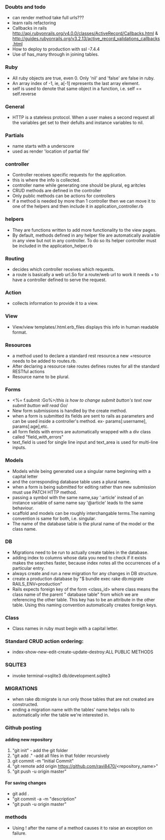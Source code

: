 ### Doubts and todo
+ can render method take full urls???  
+ learn rails refactoring
+ Callbacks in rails http://api.rubyonrails.org/v4.0.0/classes/ActiveRecord/Callbacks.html
& http://guides.rubyonrails.org/v3.2.13/active_record_validations_callbacks.html
+ How to deploy to production with ssl -7.4.4
+ Use of has_many through in joining tables.

### Ruby
+ All ruby objects are true, even 0. Only 'nil' and 'false' are false in ruby.
+ An array index of -1, ie, a[-1] represents the last array element.
+ self is used to denote that same object in a function, i.e. self == self.reverse

### General
+ HTTP is a stateless protocol. When a user makes a second request all the variables get set to their defults
 and instance variables to nil.

### Partials
+ name starts with a underscore
+ used as render 'location of partial file'

### controller
+ Controller receives specific requests for the application.  
+ this is where the info is collected.  
+ controller name while generating one should be plural, eg aritcles  
+ CRUD methods are defined in the controller  
+ Only public methods can be actions for controllers  
+ If a method is needed by more than 1 controller then we can move it to one of the helpers and then include it in application_controller.rb

### helpers
+ They are functions written to add more functionality to the view pages.
+ By default, methods defined in any helper file are automatically available in any view but not in any controller. To do so its helper controller must be included in the application_helper.rb

### Routing
+ decides which controller receives which requests.
+ a route is basically a web url.So for a route/web url to work it needs + to have a controller defined to serve the request.  

### Action
+ collects information to provide it to a view.    

### View
+ View/view templates/.html.erb_files displays this info in human readable format.    

### Resources
+ a method used to declare a standard rest resource.a new +resource needs to be added to routes.rb.
+ After declaring a resource rake routes defines routes for all the standard RESTful actions
+ Resource name to be plural.   

### Forms
+ <%= f.submit :Go%>/*this is how to change submit button's text now submit button will read Go*/
+ New form submissions is handled by the create method.
+ when a form is submitted its fields are sent to rails as parameters and can be used inside a controller's method.
ex- params[:username], params[:age],etc.
+ all form fields with errors are automatically wrapped with a div class called "field_with_errors"
+ text_field is used for single line input and text_area is used for multi-line inputs.     

### Models
+ Models while being generated use a singular name beginning with a capital letter
+ and the corresponding database table uses a plural name.
+ when a form is being submitted for editing rather than new submission must use PATCH HTTP method.
+ passing a symbol with the same name,say ':article' instead of an instance variable of same name say '@article' leads to the same behaviour.
+ scaffold and models can be roughly interchangable terms.The naming convention is same for both, i.e. singular.
+ The name of the database table is the plural name of the model or the class name.

### DB
+ Migrations need to be run to actually create tables in the database.
+ adding index to columns whose data you need to check if it exists makes the searches faster, because index notes all the occurrences of a particular entry.  
+ always create and run a new migration for any changes in DB structure.
+ create a production database by "$ bundle exec rake db:migrate RAILS_ENV=production"
+ Rails expects foreign key of the form <class_id> where class means the class name of the parent " database table" from which we are referencing the other table. This key has to be an attribute in the other table. Using this naming convention automatically creates foreign keys.

### Class
+ Class names in ruby must begin with a capital letter.    

### Standard CRUD action ordering:
+ index-show-new-edit-create-update-destroy:ALL PUBLIC METHODS

### SQLITE3
+ invoke terminal->sqlite3 db/development.sqlite3

### MIGRATIONS
+ when rake db:migrate is run only those tables that are not created are constructed.
+ ending a migration name with the tables' name helps rails to automatically infer the table we're interested in.

### Github posting

#### adding new repository
1. "git init" - add the git folder
2. "git add ."  -add all files in that folder recursively
3. git commit -m "Initial Commit"
4. "git remote add origin https://github.com/ravi8470/<repository_name>"
5. "git push -u origin master"  

#### For saving changes
+ git add .
+ "git commit -a -m "description"
+ "git push -u origin master"

### methods
+ Using ! after the name of a method causes it to raise an exception on failure.
